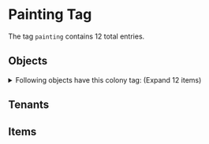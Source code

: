 # Painting Tag

The tag `painting` contains 12 total entries.

## Objects

<details markdown="1"><summary>Following objects have this colony tag: (Expand 12 items)</summary>

- <img src="https://raw.githubusercontent.com/Ceterai/Enternia/main/objects/alta/special/paintings/ct_bionid_art.png" alt="A Friendly Glow icon" loading="lazy" height="16px" width="auto" /> [A Friendly Glow](https://ceterai.github.io/MyEnternia/Wiki/AFriendlyGlow)
- <img src="https://raw.githubusercontent.com/Ceterai/Enternia/main/objects/alta/special/paintings/ct_starfields_art.png" alt="Alien Mounds icon" loading="lazy" height="16px" width="auto" /> [Alien Mounds](https://ceterai.github.io/MyEnternia/Wiki/AlienMounds)
- <img src="https://raw.githubusercontent.com/Ceterai/Enternia/main/objects/alta/special/paintings/ct_alta_art.png" alt="Alta Format icon" loading="lazy" height="16px" width="auto" /> [Alta Format](https://ceterai.github.io/MyEnternia/Wiki/AltaFormat)
- <img src="https://raw.githubusercontent.com/Ceterai/Enternia/main/objects/alta/special/paintings/ct_yaara_art.png" alt="Among The Grove icon" loading="lazy" height="16px" width="auto" /> [Among The Grove](https://ceterai.github.io/MyEnternia/Wiki/AmongTheGrove)
- <img src="https://raw.githubusercontent.com/Ceterai/Enternia/main/objects/alta/special/paintings/ct_alta_abstract_art.png" alt="Enchanted Sunset icon" loading="lazy" height="16px" width="auto" /> [Enchanted Sunset](https://ceterai.github.io/MyEnternia/Wiki/EnchantedSunset)
- <img src="https://raw.githubusercontent.com/Ceterai/Enternia/main/objects/alta/special/paintings/ct_felistraza_art.png" alt="Felistraza Beauty icon" loading="lazy" height="16px" width="auto" /> [Felistraza Beauty](https://ceterai.github.io/MyEnternia/Wiki/FelistrazaBeauty)
- <img src="https://raw.githubusercontent.com/Ceterai/Enternia/main/objects/alta/special/paintings/ct_alterash_art.png" alt="Homely Gardens icon" loading="lazy" height="16px" width="auto" /> [Homely Gardens](https://ceterai.github.io/MyEnternia/Wiki/HomelyGardens)
- <img src="https://raw.githubusercontent.com/Ceterai/Enternia/main/objects/alta/special/paintings/ct_astera_art.png" alt="Over The Horizon icon" loading="lazy" height="16px" width="auto" /> [Over The Horizon](https://ceterai.github.io/MyEnternia/Wiki/OverTheHorizon)
- <img src="https://raw.githubusercontent.com/Ceterai/Enternia/main/objects/alta/special/paintings/ct_alta_scout_art.png" alt="Speed And Safety icon" loading="lazy" height="16px" width="auto" /> [Speed And Safety](https://ceterai.github.io/MyEnternia/Wiki/SpeedAndSafety)
- <img src="https://raw.githubusercontent.com/Ceterai/Enternia/main/objects/alta/special/paintings/ct_aric_art.png" alt="The Great Friendly Aric icon" loading="lazy" height="16px" width="auto" /> [The Great Friendly Aric](https://ceterai.github.io/MyEnternia/Wiki/TheGreatFriendlyAric)
- <img src="https://raw.githubusercontent.com/Ceterai/Enternia/main/objects/alta/special/paintings/ct_stardust_orchid_art.png" alt="The Stardust Orchid ★ icon" loading="lazy" height="16px" width="auto" /> [The Stardust Orchid ★](https://ceterai.github.io/MyEnternia/Wiki/TheStardustOrchid)
- <img src="https://raw.githubusercontent.com/Ceterai/Enternia/main/objects/alta/special/paintings/ct_alta_minimal_art.png" alt="Unanswered icon" loading="lazy" height="16px" width="auto" /> [Unanswered](https://ceterai.github.io/MyEnternia/Wiki/Unanswered)

</details>

## Tenants

## Items
